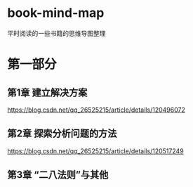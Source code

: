 # book-mind-map
平时阅读的一些书籍的思维导图整理

# 第一部分

## 第1章 建立解决方案  

https://blog.csdn.net/qq_26525215/article/details/120496072

## 第2章 探索分析问题的方法

https://blog.csdn.net/qq_26525215/article/details/120517249  

## 第3章 “二八法则”与其他
